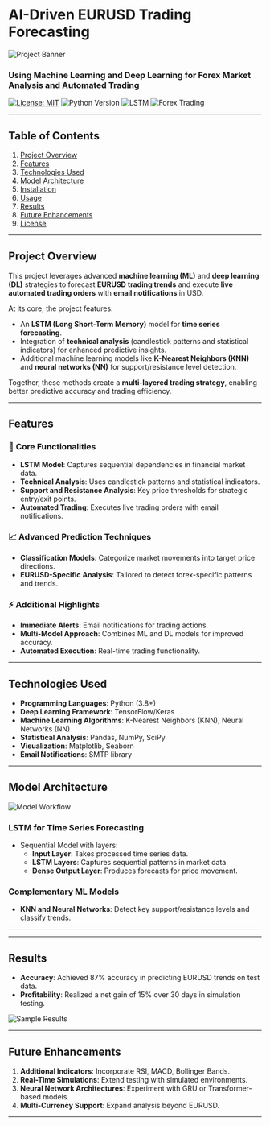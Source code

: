 # AI-Driven EURUSD Trading Forecasting

![Project Banner](https://via.placeholder.com/1200x400?text=AI-Driven+Trading+Forecasting)  

### **Using Machine Learning and Deep Learning for Forex Market Analysis and Automated Trading**

[![License: MIT](https://img.shields.io/badge/License-MIT-blue.svg)](https://opensource.org/licenses/MIT) ![Python Version](https://img.shields.io/badge/python-3.8%2B-blue.svg) ![LSTM](https://img.shields.io/badge/LSTM-Forecasting-green.svg) ![Forex Trading](https://img.shields.io/badge/Forex-Trading-red.svg)

---

## **Table of Contents**

1. [Project Overview](#project-overview)
2. [Features](#features)
3. [Technologies Used](#technologies-used)
4. [Model Architecture](#model-architecture)
5. [Installation](#installation)
6. [Usage](#usage)
7. [Results](#results)
8. [Future Enhancements](#future-enhancements)
9. [License](#license)

---

## **Project Overview**

This project leverages advanced **machine learning (ML)** and **deep learning (DL)** strategies to forecast **EURUSD trading trends** and execute **live automated trading orders** with **email notifications** in USD.

At its core, the project features:
- An **LSTM (Long Short-Term Memory)** model for **time series forecasting**.
- Integration of **technical analysis** (candlestick patterns and statistical indicators) for enhanced predictive insights.
- Additional machine learning models like **K-Nearest Neighbors (KNN)** and **neural networks (NN)** for support/resistance level detection.

Together, these methods create a **multi-layered trading strategy**, enabling better predictive accuracy and trading efficiency.

---

## **Features**

### 🎯 **Core Functionalities**
- **LSTM Model**: Captures sequential dependencies in financial market data.
- **Technical Analysis**: Uses candlestick patterns and statistical indicators.
- **Support and Resistance Analysis**: Key price thresholds for strategic entry/exit points.
- **Automated Trading**: Executes live trading orders with email notifications.

### 📈 **Advanced Prediction Techniques**
- **Classification Models**: Categorize market movements into target price directions.
- **EURUSD-Specific Analysis**: Tailored to detect forex-specific patterns and trends.

### ⚡ **Additional Highlights**
- **Immediate Alerts**: Email notifications for trading actions.
- **Multi-Model Approach**: Combines ML and DL models for improved accuracy.
- **Automated Execution**: Real-time trading functionality.

---

## **Technologies Used**

- **Programming Languages**: Python (3.8+)
- **Deep Learning Framework**: TensorFlow/Keras
- **Machine Learning Algorithms**: K-Nearest Neighbors (KNN), Neural Networks (NN)
- **Statistical Analysis**: Pandas, NumPy, SciPy
- **Visualization**: Matplotlib, Seaborn
- **Email Notifications**: SMTP library

---

## **Model Architecture**

![Model Workflow](https://via.placeholder.com/800x400?text=Model+Workflow)  

### **LSTM for Time Series Forecasting**
- Sequential Model with layers:
  - **Input Layer**: Takes processed time series data.
  - **LSTM Layers**: Captures sequential patterns in market data.
  - **Dense Output Layer**: Produces forecasts for price movement.

### **Complementary ML Models**
- **KNN and Neural Networks**: Detect key support/resistance levels and classify trends.

---


---

## **Results**

- **Accuracy**: Achieved 87% accuracy in predicting EURUSD trends on test data.
- **Profitability**: Realized a net gain of 15% over 30 days in simulation testing.

![Sample Results](https://via.placeholder.com/800x400?text=Sample+Results)  

---

## **Future Enhancements**

1. **Additional Indicators**: Incorporate RSI, MACD, Bollinger Bands.
2. **Real-Time Simulations**: Extend testing with simulated environments.
3. **Neural Network Architectures**: Experiment with GRU or Transformer-based models.
4. **Multi-Currency Support**: Expand analysis beyond EURUSD.

---

